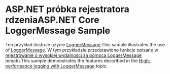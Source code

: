 # <a name="aspnet-core-loggermessage-sample"></a><span data-ttu-id="5467e-101">ASP.NET próbka rejestratora rdzenia</span><span class="sxs-lookup"><span data-stu-id="5467e-101">ASP.NET Core LoggerMessage Sample</span></span>

<span data-ttu-id="5467e-102">Ten przykład ilustruje użycie [LoggerMessage](https://docs.microsoft.com/dotnet/api/microsoft.extensions.logging.loggermessage).</span><span class="sxs-lookup"><span data-stu-id="5467e-102">This sample illustrates the use of [LoggerMessage](https://docs.microsoft.com/dotnet/api/microsoft.extensions.logging.loggermessage).</span></span> <span data-ttu-id="5467e-103">W tym przykładzie przedstawiono funkcje opisane w [rejestrowanie o wysokiej wydajności za pomocą LoggerMessage](https://docs.microsoft.com/aspnet/core/fundamentals/logging/loggermessage) tematu.</span><span class="sxs-lookup"><span data-stu-id="5467e-103">This sample demonstrates the features described in the [High-performance logging with LoggerMessage](https://docs.microsoft.com/aspnet/core/fundamentals/logging/loggermessage) topic.</span></span>
